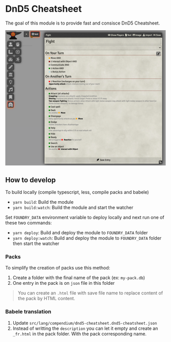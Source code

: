 # DnD5 Cheatsheet

The goal of this module is to provide fast and consisce DnD5 Cheatsheet.

![alt text](https://github.com/pchouzenoux/foundryvtt-dnd5-cheatsheet/blob/main/doc/overview.png "Module Overview")

## How to develop
To build locally (compile typescript, less, compile packs and babele)
- `yarn build`: Build the module
- `yarn build:watch`: Build the module and start the watcher

Set `FOUNDRY_DATA` environment variable to deploy locally and next run one of these two commands:
- `yarn deploy`: Build and deploy the module to `FOUNDRY_DATA` folder
- `yarn deploy:watch`: Build and deploy the module to `FOUNDRY_DATA` folder then start the watcher

### Packs
To simplify the creation of packs use this method:
1. Create a folder with the final name of the pack (ex: `my-pack.db`)
2. One entry in the pack is on `json` file in this folder

> You can create an `.html` file with save file name to replace content of the pack by HTML content.

### Babele translation
1. Update `src/lang/compendium/dnd5-cheatsheet.dnd5-cheatsheet.json`
2. Instead of writting the `description` you can let it empty and create an `_fr.html` in the pack folder. With the pack corresponding name.
